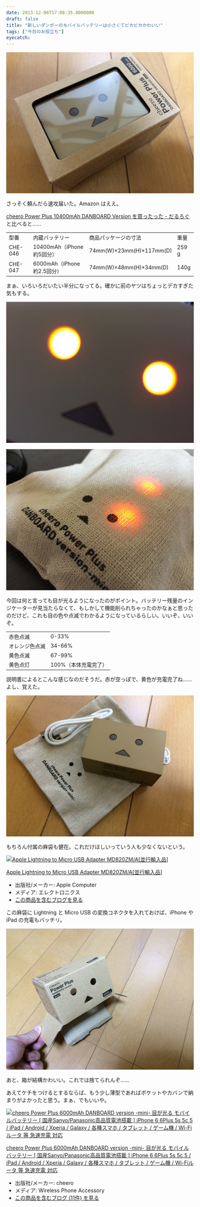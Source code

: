 ```yaml
---
date: 2013-12-06T17:08:35.0000000
draft: false
title: "新しいダンボーのモバイルバッテリーは小さくてピカピカかわいい"
tags: ["今日のお役立ち"]
eyecatch: 
---
```

<p><span itemscope itemtype="http://schema.org/Photograph"><img src="20131206163122.jpg" alt="f:id:daruyanagi:20131206163122j:plain" title="f:id:daruyanagi:20131206163122j:plain" class="hatena-fotolife" itemprop="image"></span></p><p>さっそく頼んだら速攻届いた。Amazon はええ。</p><p><a href="https://blog.daruyanagi.jp/entry/2013/07/25/071956">cheero Power Plus 10400mAh DANBOARD Version &#x3092;&#x8CB7;&#x3063;&#x305F;&#x3063;&#x305F; - &#x3060;&#x308B;&#x308D;&#x3050;</a> と比べると……</p>

<table>
<tr>
<td>型番</td>
<td>内蔵バッテリー</td>
<td>商品パッケージの寸法</td>
<td>重量	</td>
</tr>
<tr>
<td>CHE-046</td>
<td>10400mAh（iPhone約5回分）</td>
<td>74mm(W)×23mm(H)×117mm(D)</td>
<td>259 g</td>
</tr>
<tr>
<td>CHE-047</td>
<td>6000mAh（iPhone約2.5回分）</td>
<td>74mm(W)×48mm(H)×34mm(D)</td>
<td>140g</td>
</tr>
</table><p>まぁ、いろいろだいたい半分になってる。確かに前のヤツはちょっとデカすぎた気もする。</p><p><span itemscope itemtype="http://schema.org/Photograph"><img src="20131206163428.jpg" alt="f:id:daruyanagi:20131206163428j:plain" title="f:id:daruyanagi:20131206163428j:plain" class="hatena-fotolife" itemprop="image"></span></p><p><span itemscope itemtype="http://schema.org/Photograph"><img src="20131206163640.jpg" alt="f:id:daruyanagi:20131206163640j:plain" title="f:id:daruyanagi:20131206163640j:plain" class="hatena-fotolife" itemprop="image"></span></p><p>今回は何と言っても目が光るようになったのがポイント。バッテリー残量のインジケーターが見当たらなくて、もしかして機能削られちゃったのかなぁと思ったのだけど、これも目の色や点滅でわかるようになっているらしい。いいぞ、いいぞ。</p>

<table>
<tr>
<td>赤色点滅</td>
<td>0-33%</td>
</tr>
<tr>
<td>オレンジ色点滅</td>
<td>34-66%</td>
</tr>
<tr>
<td>黄色点滅</td>
<td>67-99%</td>
</tr>
<tr>
<td>黄色点灯</td>
<td>100%（本体充電完了）</td>
</tr>
</table><p>説明書によるとこんな感じなのだそうだ。赤が空っぽで、黄色が充電完了ね……よし、覚えた。</p><p><span itemscope itemtype="http://schema.org/Photograph"><img src="20131206163311.jpg" alt="f:id:daruyanagi:20131206163311j:plain" title="f:id:daruyanagi:20131206163311j:plain" class="hatena-fotolife" itemprop="image"></span></p><p>もちろん付属の麻袋も健在。これだけほしいっていう人も少なくないという。</p><p><div class="hatena-asin-detail"><a href="http://www.amazon.co.jp/exec/obidos/ASIN/B009T71BQM/bestylesnet-22/"><img src="http://ecx.images-amazon.com/images/I/113eJ30b4aL._SL160_.jpg" class="hatena-asin-detail-image" alt="Apple Lightning to Micro USB Adapter MD820ZM/A[並行輸入品]" title="Apple Lightning to Micro USB Adapter MD820ZM/A[並行輸入品]"></a><div class="hatena-asin-detail-info"><p class="hatena-asin-detail-title"><a href="http://www.amazon.co.jp/exec/obidos/ASIN/B009T71BQM/bestylesnet-22/">Apple Lightning to Micro USB Adapter MD820ZM/A[並行輸入品]</a></p><ul><li><span class="hatena-asin-detail-label">出版社/メーカー:</span> Apple Computer</li><li><span class="hatena-asin-detail-label">メディア:</span> エレクトロニクス</li><li><a href="http://d.hatena.ne.jp/asin/B009T71BQM/bestylesnet-22" target="_blank">この商品を含むブログを見る</a></li></ul></div><div class="hatena-asin-detail-foot"></div></div></p><p>この麻袋に Lightning と Micro USB の変換コネクタを入れておけば、iPhone や iPad の充電もバッチリ。</p><p><span itemscope itemtype="http://schema.org/Photograph"><img src="20131206170529.jpg" alt="f:id:daruyanagi:20131206170529j:plain" title="f:id:daruyanagi:20131206170529j:plain" class="hatena-fotolife" itemprop="image"></span></p><p>あと、箱が結構かわいい。これでは捨てられんぞ……</p><p>あえてケチをつけるとするならば、もう少し薄型であればポケットやカバンで納まりがよかったと思う。まぁ、でもいいや。</p><p><div class="hatena-asin-detail"><a href="http://www.amazon.co.jp/exec/obidos/ASIN/B00G8I2BU0/bestylesnet-22/"><img src="https://images-fe.ssl-images-amazon.com/images/I/31S6Hgm44OL._SL160_.jpg" class="hatena-asin-detail-image" alt="cheero Power Plus 6000mAh DANBOARD version -mini- 目が光る モバイルバッテリー [ 国産Sanyo/Panasonic高品質電池搭載 ] iPhone 6 6Plus 5s 5c 5 / iPad / Android / Xperia / Galaxy / 各種スマホ / タブレット / ゲーム機 / Wi-Fiルータ 等 急速充電 対応" title="cheero Power Plus 6000mAh DANBOARD version -mini- 目が光る モバイルバッテリー [ 国産Sanyo/Panasonic高品質電池搭載 ] iPhone 6 6Plus 5s 5c 5 / iPad / Android / Xperia / Galaxy / 各種スマホ / タブレット / ゲーム機 / Wi-Fiルータ 等 急速充電 対応"></a><div class="hatena-asin-detail-info"><p class="hatena-asin-detail-title"><a href="http://www.amazon.co.jp/exec/obidos/ASIN/B00G8I2BU0/bestylesnet-22/">cheero Power Plus 6000mAh DANBOARD version -mini- 目が光る モバイルバッテリー [ 国産Sanyo/Panasonic高品質電池搭載 ] iPhone 6 6Plus 5s 5c 5 / iPad / Android / Xperia / Galaxy / 各種スマホ / タブレット / ゲーム機 / Wi-Fiルータ 等 急速充電 対応</a></p><ul><li><span class="hatena-asin-detail-label">出版社/メーカー:</span> cheero</li><li><span class="hatena-asin-detail-label">メディア:</span> Wireless Phone Accessory</li><li><a href="http://d.hatena.ne.jp/asin/B00G8I2BU0/bestylesnet-22" target="_blank">この商品を含むブログ (11件) を見る</a></li></ul></div><div class="hatena-asin-detail-foot"></div></div></p>
